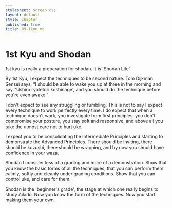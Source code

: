 ```yaml
---
stylesheet: screen.css
layout: default
style: chapter
published: true
title: 09-1kyu.md
---
```


# 1st Kyu and Shodan

1st kyu is really a preparation for shodan. It is 'Shodan Lite'.

By 1st Kyu, I expect the techniques to be second nature. Tom Dijkman Sensei says, “I should be able to wake you up at three in the morning and say, 'Ushiro ryotetori koshinage', and you should do the technique before you're even awake.”

I don't expect to see any struggling or fumbling. This is not to say I expect every technique to work perfectly every time. I do expect that when a technique doesn't work, you investigate from first principles: you don't compromise your posture, you stay soft and responsive, and above all you take the utmost care not to hurt uke.

I expect you to be consolidating the Intermediate Principles and starting to demonstrate the Advanced Principles. There should be inviting, there should be kuzushi, there should be wrapping, and by now you should have confidence in your waza.

Shodan I consider less of a grading and more of a demonstration. Show that you know the basic forms of all the techniques, that you can perform them calmly, softly and cleanly under grading conditions. Show that you can control uke, and care for them.

Shodan is the 'beginner's grade', the stage at which one really begins to study Aikido. Now you know the form of the techniques. Now you start making them your own.